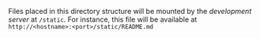 Files placed in this directory structure will be mounted by the
*development server* at `/static`.  For instance, this file will be available at
`http://<hostname>:<port>/static/README.md`
